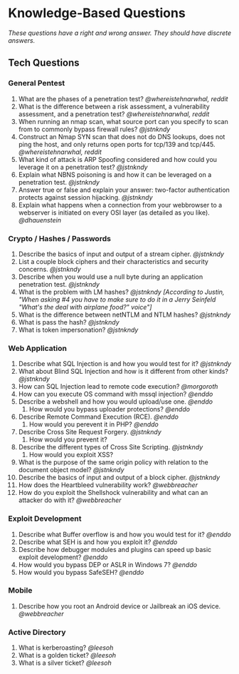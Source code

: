 # Knowledge-Based Questions #

*These questions have a right and wrong answer. They should have discrete answers.*

## Tech Questions ##

### General Pentest ###

1. What are the phases of a penetration test? *@whereistehnarwhal, reddit*
2. What is the difference between a risk assessment, a vulnerability assessment, and a penetration test? *@whereistehnarwhal, reddit*
3. When running an nmap scan, what source port can you specify to scan from to commonly bypass firewall rules? *@jstnkndy*
4. Construct an Nmap SYN scan that does not do DNS lookups, does not ping the host, and only returns open ports for tcp/139 and tcp/445. *@whereistehnarwhal, reddit*
5. What kind of attack is ARP Spoofing considered and how could you leverage it on a penetration test? *@jstnkndy*
6. Explain what NBNS poisoning is and how it can be leveraged on a penetration test. *@jstnkndy*
7. Answer true or false and explain your answer: two-factor authentication protects against session hijacking. *@jstnkndy*
8. Explain what happens when a connection from your webbrowser to a webserver is initiated on every OSI layer (as detailed as you like). *@dhauenstein*

### Crypto / Hashes / Passwords ###

1. Describe the basics of input and output of a stream cipher. *@jstnkndy*
2. List a couple block ciphers and their characteristics and security concerns. *@jstnkndy*
3. Describe when you would use a null byte during an application penetration test. *@jstnkndy*
4. What is the problem with LM hashes? *@jstnkndy* *[According to Justin, "When asking #4 you have to make sure to do it in a Jerry Seinfeld "What's the deal with airplane food?" voice"]*
5. What is the difference between netNTLM and NTLM hashes? *@jstnkndy*
6. What is pass the hash? *@jstnkndy*
7. What is token impersonation? *@jstnkndy*

### Web Application ###

1. Describe what SQL Injection is and how you would test for it? *@jstnkndy*
2. What about Blind SQL Injection and how is it different from other kinds? *@jstnkndy*
3. How can SQL Injection lead to remote code execution? *@morgoroth*
4. How can you execute OS command with mssql injection? *@enddo*
5. Describe a webshell and how you would upload/use one. *@enddo*
    1. How would you bypass uploader protections? *@enddo*
6. Describe Remote Command Execution (RCE). *@enddo*
    1. How would you perevent it in PHP? *@enddo*
7. Describe Cross Site Request Forgery. *@jstnkndy*
    1. How would you prevent it?
8. Describe the different types of Cross Site Scripting. *@jstnkndy*
    1. How would you exploit XSS?
9. What is the purpose of the same origin policy with relation to the document object model? *@jstnkndy*
10. Describe the basics of input and output of a block cipher. *@jstnkndy*
11. How does the Heartbleed vulnerability work? *@webbreacher*
12. How do you exploit the Shellshock vulnerability and what can an attacker do with it? *@webbreacher*

### Exploit Development ###

1. Describe what Buffer overflow is and how you would test for it? *@enddo*
2. Describe what SEH is and how you exploit it? *@enddo*
3. Describe how debugger modules and plugins can speed up basic exploit development? *@enddo*
4. How would you bypass DEP or ASLR in Windows 7? *@enddo*
5. How would you bypass SafeSEH? *@enddo*

### Mobile ###

1. Describe how you root an Android device or Jailbreak an iOS device. *@webbreacher*

### Active Directory ###

1. What is kerberoasting? *@leesoh*
2. What is a golden ticket? *@leesoh*
3. What is a silver ticket?  *@leesoh*